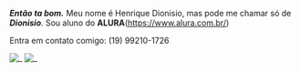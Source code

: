 **_Então ta bom._**
Meu nome é Henrique Dionisio, mas pode me chamar só de **_Dionisio_**.
Sou aluno do **ALURA**(https://www.alura.com.br/)

Entra em contato comigo:
(19) 99210-1726

![_](https://media1.tenor.com/m/b9ezjMii56MAAAAC/ygona.gif)   ![_](https://media1.tenor.com/m/YBUE51k7Y5QAAAAd/agatah-nunes-ria-agatha-nunes.gif)
